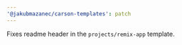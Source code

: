 ```yaml
---
'@jakubmazanec/carson-templates': patch
---
```


Fixes readme header in the `projects/remix-app` template.

